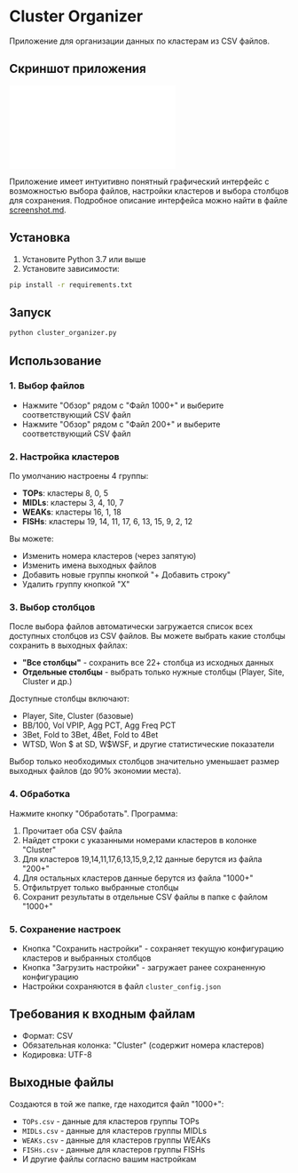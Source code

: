# Cluster Organizer

Приложение для организации данных по кластерам из CSV файлов.

## Скриншот приложения

![Cluster Organizer Interface](screenshot.md)

Приложение имеет интуитивно понятный графический интерфейс с возможностью выбора файлов, настройки кластеров и выбора столбцов для сохранения. Подробное описание интерфейса можно найти в файле [screenshot.md](screenshot.md).

## Установка

1. Установите Python 3.7 или выше
2. Установите зависимости:
```bash
pip install -r requirements.txt
```

## Запуск

```bash
python cluster_organizer.py
```

## Использование

### 1. Выбор файлов
- Нажмите "Обзор" рядом с "Файл 1000+" и выберите соответствующий CSV файл
- Нажмите "Обзор" рядом с "Файл 200+" и выберите соответствующий CSV файл

### 2. Настройка кластеров
По умолчанию настроены 4 группы:
- **TOPs**: кластеры 8, 0, 5
- **MIDLs**: кластеры 3, 4, 10, 7  
- **WEAKs**: кластеры 16, 1, 18
- **FISHs**: кластеры 19, 14, 11, 17, 6, 13, 15, 9, 2, 12

Вы можете:
- Изменить номера кластеров (через запятую)
- Изменить имена выходных файлов
- Добавить новые группы кнопкой "+ Добавить строку"
- Удалить группу кнопкой "X"

### 3. Выбор столбцов
После выбора файлов автоматически загружается список всех доступных столбцов из CSV файлов.
Вы можете выбрать какие столбцы сохранить в выходных файлах:

- **"Все столбцы"** - сохранить все 22+ столбца из исходных данных
- **Отдельные столбцы** - выбрать только нужные столбцы (Player, Site, Cluster и др.)

Доступные столбцы включают:
- Player, Site, Cluster (базовые)
- BB/100, Vol VPIP, Agg PCT, Agg Freq PCT
- 3Bet, Fold to 3Bet, 4Bet, Fold to 4Bet
- WTSD, Won $ at SD, W$WSF, и другие статистические показатели

Выбор только необходимых столбцов значительно уменьшает размер выходных файлов (до 90% экономии места).

### 4. Обработка
Нажмите кнопку "Обработать". Программа:
1. Прочитает оба CSV файла
2. Найдет строки с указанными номерами кластеров в колонке "Cluster"
3. Для кластеров 19,14,11,17,6,13,15,9,2,12 данные берутся из файла "200+"
4. Для остальных кластеров данные берутся из файла "1000+"
5. Отфильтрует только выбранные столбцы
6. Сохранит результаты в отдельные CSV файлы в папке с файлом "1000+"

### 5. Сохранение настроек
- Кнопка "Сохранить настройки" - сохраняет текущую конфигурацию кластеров и выбранных столбцов
- Кнопка "Загрузить настройки" - загружает ранее сохраненную конфигурацию
- Настройки сохраняются в файл `cluster_config.json`

## Требования к входным файлам
- Формат: CSV
- Обязательная колонка: "Cluster" (содержит номера кластеров)
- Кодировка: UTF-8

## Выходные файлы
Создаются в той же папке, где находится файл "1000+":
- `TOPs.csv` - данные для кластеров группы TOPs
- `MIDLs.csv` - данные для кластеров группы MIDLs
- `WEAKs.csv` - данные для кластеров группы WEAKs
- `FISHs.csv` - данные для кластеров группы FISHs
- И другие файлы согласно вашим настройкам